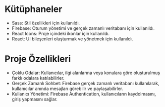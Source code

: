 # Kütüphaneler

- Sass: Stil özellikleri için kullanıldı.
- Firebase: Oturum yönetimi ve gerçek zamanlı veritabanı için kullanıldı.
- React Icons: Proje içindeki ikonlar için kullanıldı.
- React: UI bileşenleri oluşturmak ve yönetmek için kullanıldı.

# Proje Özellikleri

- Çoklu Odalar: Kullanıcılar, ilgi alanlarına veya konulara göre oluşturulmuş farklı odalara katılabilirler.
- Gerçek Zamanlı Sohbet: Firebase gerçek zamanlı veritabanı kullanılarak, kullanıcılar anında mesajları görebilir ve paylaşabilirler.
- Kullanıcı Yönetimi: Firebase Authentication, kullanıcıların kaydolmasını, giriş yapmasını sağlar.
